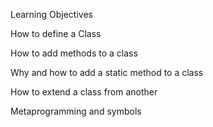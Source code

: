 Learning Objectives

How to define a Class

How to add methods to a class

Why and how to add a static method to a class

How to extend a class from another

Metaprogramming and symbols
